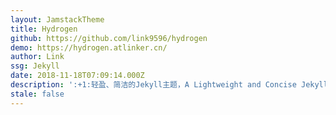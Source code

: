 ```yaml
---
layout: JamstackTheme
title: Hydrogen
github: https://github.com/link9596/hydrogen
demo: https://hydrogen.atlinker.cn/
author: Link
ssg: Jekyll
date: 2018-11-18T07:09:14.000Z
description: ':+1:轻盈、简洁的Jekyll主题，A Lightweight and Concise Jekyll theme For You.'
stale: false
---
```

